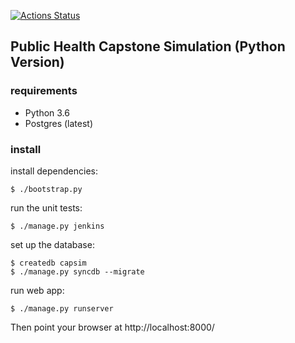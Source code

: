 [![Actions Status](https://github.com/ccnmtl/capsim/workflows/build-and-test/badge.svg)](https://github.com/ccnmtl/capsim/actions)

## Public Health Capstone Simulation (Python Version)

### requirements

* Python 3.6
* Postgres (latest)

### install

install dependencies:

    $ ./bootstrap.py

run the unit tests:

    $ ./manage.py jenkins

set up the database:

    $ createdb capsim
    $ ./manage.py syncdb --migrate

run web app:

    $ ./manage.py runserver

Then point your browser at http://localhost:8000/



